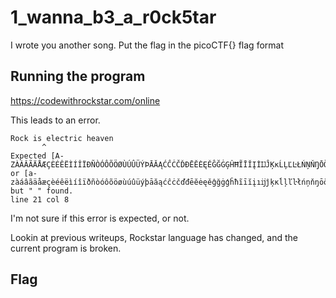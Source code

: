 # 1_wanna_b3_a_r0ck5tar

I wrote you another song. Put the flag in the picoCTF{} flag format

## Running the program

https://codewithrockstar.com/online

This leads to an error.

```
Rock is electric heaven
       ^
Expected [A-ZÀÁÂÃÄÅÆÇÈÉÊËÌÍÎÏÐÑÒÓÔÕÖØÙÚÛÜÝÞĀĂĄĆĈĊČĎĐĒĔĖĘĚĜĞĠĢĤĦĨĪĬĮİĲĴĶĸĹĻĽĿŁŃŅŇŊŌŎŐŒŔŖŘŚŜŞŠŢŤŦŨŪŬŮŰŲŴŶŸŹŻŽ] or [a-zàáâãäåæçèéêëìíîïðñòóôõöøùúûüýþāăąćĉċčďđēĕėęěĝğġģĥħĩīĭįıĳĵķĸĺļľŀłńņňŋōŏőœŕŗřśŝşšţťŧũūŭůűųŵŷÿźżžŉß] but " " found.
line 21 col 8
```

I'm not sure if this error is expected, or not.

Lookin at previous writeups, Rockstar language has changed, and the current program is broken.

## Flag

```
```

